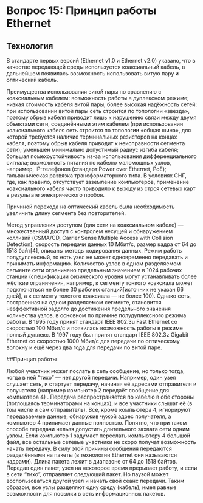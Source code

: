﻿# Вопрос 15: Принцип работы Ethernet

## Технология

В стандарте первых версий (Ethernet v1.0 и Ethernet v2.0) указано, что в качестве передающей среды используется коаксиальный кабель, в дальнейшем появилась возможность использовать витую пару и оптический кабель.

Преимущества использования витой пары по сравнению с коаксиальным кабелем:
	возможность работы в дуплексном режиме;
	низкая стоимость кабеля витой пары;
	более высокая надёжность сетей: при использовании витой пары сеть строится по топологии «звезда», поэтому обрыв кабеля приводит лишь к нарушению связи между двумя объектами сети, соединёнными этим кабелем (при использовании коаксиального кабеля сеть строится по топологии «общая шина», для которой требуется наличие терминальных резисторов на концах кабеля, поэтому обрыв кабеля приводит к неисправности сегмента сети);
	уменьшен минимально допустимый радиус изгиба кабеля;
	большая помехоустойчивость из-за использования дифференциального сигнала;
	возможность питания по кабелю маломощных узлов, например, IP-телефонов (стандарт Power over Ethernet, PoE);
	гальваническая развязка трансформаторного типа. В условиях СНГ, где, как правило, отсутствует заземление компьютеров, применение коаксиального кабеля часто приводило к выходу из строя сетевых карт в результате электрического пробоя.

Причиной перехода на оптический кабель была необходимость увеличить длину сегмента без повторителей.

Метод управления доступом (для сети на коаксиальном кабеле) — множественный доступ с контролем несущей и обнаружением коллизий (CSMA/CD, Carrier Sense Multiple Access with Collision Detection), скорость передачи данных 10 Мбит/с, размер кадра от 64 до 1518 байт[4], описаны методы кодирования данных. Режим работы полудуплексный, то есть узел не может одновременно передавать и принимать информацию. Количество узлов в одном разделяемом сегменте сети ограничено предельным значением в 1024 рабочих станции (спецификации физического уровня могут устанавливать более жёсткие ограничения, например, к сегменту тонкого коаксиала может подключаться не более 30 рабочих станций[источник не указан 66 дней], а к сегменту толстого коаксиала — не более 100). Однако сеть, построенная на одном разделяемом сегменте, становится неэффективной задолго до достижения предельного значения количества узлов, в основном по причине полудуплексного режима работы.
В 1995 году принят стандарт IEEE 802.3u Fast Ethernet со скоростью 100 Мбит/с и появилась возможность работы в режиме полный дуплекс. В 1997 году был принят стандарт IEEE 802.3z Gigabit Ethernet со скоростью 1000 Мбит/с для передачи по оптическому волокну и ещё через два года для передачи по витой паре.

##Принцип работы

Любой участник может послать в сеть сообщение, но только тогда, когда в ней “тихо” — нет другой передачи.
Например, один узел слушает сеть, и стартует передачу, начиная её адресами отправителя и получателя (например компьютер 2 передаёт сообщение для компьютера 4) .
Передача распространяется по кабелю в обе стороны (поглощаясь терминаторами на концах), и все участники слышат её (в том числе и сам отправитель).
Все, кроме компьютера 4, игнорируют передаваемые данные, обнаружив чужой адрес получателя, а компьютер 4 принимает данные полностью.
Понятно, что при таком способе передачи нельзя допустить длительного захвата сети одним узлом. Если компьютер 1 задумает переслать компьютеру 4 большой файл, все остальные сетевые участники не скоро получат возможность начать передачу.
В силу этой причины сообщения передаются разделёнными на пакеты (в технологии Ethernet они называются кадрами). Длина пакета лежит в диапазоне от 64 до 1518 байтов.
Передав один пакет, узел на некоторое время прерывает работу, и если в сети “тихо”, отправляет следующий пакет. Но паузой может воспользоваться другой узел и начать свой сеанс передачи. Таким образом, все узлы разделяют одну среду (кабель), имея равные возможности для посылки в сеть информационных пакетов.